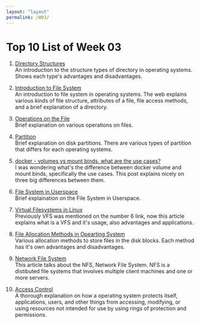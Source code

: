 ```yaml
---
layout: "layout"
permalink: /W03/
---
```


# Top 10 List of Week 03

1. [Directory Structures](https://www.geeksforgeeks.org/structures-of-directory-in-operating-system/)<br>
An introduction to the structure types of directory in operating systems. Shows each type's advantages and disadvantages.

2. [Introduction to File System](https://www.studytonight.com/operating-system/file-system#)<br>
An introduction to file system in operating systems. The web explains various kinds of file structure, attributes of a file, file access methods, and a brief explanation of a directory.

3. [Operations on the File](https://www.javatpoint.com/os-operations-on-the-file)<br>
Brief explanation on various operations on files.

4. [Partition](https://www.computerhope.com/jargon/p/partition.htm#:~:text=When%20referring%20to%20a%20computer,run%20on%20the%20same%20device)<br>
Brief explanation on disk partitions. There are various types of partition that differs for each operating systems.

5. [docker - volumes vs mount binds. what are the use cases?](https://serverfault.com/questions/996785/docker-volumes-vs-mount-binds-what-are-the-use-cases)<br>
I was wondering what's the difference between docker volume and mount binds, specifically the use cases. This post explains nicely on three big differences between them.

6. [File System in Userspace](https://medium.com/@jain.sm/filesystem-in-userspace-5d1b398b04e)<br>
Brief explaination on the File System in Userspace.

7. [Virtual Filesystems in Linux](https://opensource.com/article/19/3/virtual-filesystems-linux)<br>
Previously VFS was mentioned on the number 6 link, now this article explains what is a VFS and it's usage, also advantages and applications.

8. [File Allocation Methods in Opearting System](https://www.geeksforgeeks.org/file-allocation-methods/)<br>
Various allocation methods to store files in the disk blocks. Each method has it's own advantages and disadvantages.

9. [Network File System](https://www.geeksforgeeks.org/network-file-system-nfs/)<br>
This article talks about the NFS, Network File System. NFS is a distibuted file systems that involves multiple client machines and one or more servers.

10. [Access Control](https://www.cs.rutgers.edu/~pxk/419/notes/access.html)<br>
A thorough explanation on how a operating system protects itself, applications, users, and other things from accessing, modifying, or using resources not intended for use by using rings of protection and permissions.
